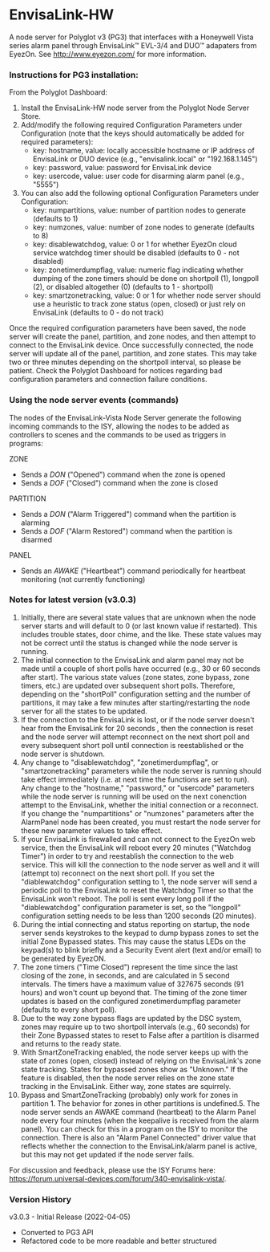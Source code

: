 # EnvisaLink-HW
A node server for Polyglot v3 (PG3) that interfaces with a Honeywell Vista series alarm panel through EnvisaLink™ EVL-3/4 and DUO™ adapaters from EyezOn. See http://www.eyezon.com/ for more information.

### Instructions for PG3 installation:
From the Polyglot Dashboard:
1. Install the EnvisaLink-HW node server from the Polyglot Node Server Store.
2. Add/modify the following required Configuration Parameters under Configuration (note that the keys should automatically be added for required parameters):
    - key: hostname, value: locally accessible hostname or IP address of EnvisaLink or DUO device (e.g., "envisalink.local" or "192.168.1.145")
    - key: password, value: password for EnvisaLink device
    - key: usercode, value: user code for disarming alarm panel (e.g., "5555")
3. You can also add the following optional Configuration Parameters under Configuration:
    - key: numpartitions, value: number of partition nodes to generate (defaults to 1)
    - key: numzones, value: number of zone nodes to generate (defaults to 8)
    - key: disablewatchdog, value: 0 or 1 for whether EyezOn cloud service watchdog timer should be disabled (defaults to 0 - not disabled)
    - key: zonetimerdumpflag, value: numeric flag indicating whether dumping of the zone timers should be done on shortpoll (1), longpoll (2), or disabled altogether (0) (defaults to 1 - shortpoll)
    - key: smartzonetracking, value: 0 or 1 for whether node server should use a heuristic to track zone status (open, closed) or just rely on EnvisaLink (defaults to 0 - do not track)

Once the required configuration parameters have been saved, the node server will create the panel, partition, and zone nodes, and then attempt to connect to the EnvisaLink device. Once successfully connected, the node server will update all of the panel, partition, and zone states. This may take two or three minutes depending on the shortpoll interval, so please be patient. Check the Polyglot Dashboard for notices regarding bad configuration parameters and connection failure conditions.

### Using the node server events (commands)
The nodes of the EnvisaLink-Vista Node Server generate the following incoming commands to the ISY, allowing the nodes to be added as controllers to scenes and the commands to be used as triggers in programs:

ZONE
- Sends a *DON* ("Opened") command when the zone is opened
- Sends a *DOF* ("Closed") command when the zone is closed

PARTITION
- Sends a *DON* ("Alarm Triggered") command when the partition is alarming
- Sends a *DOF* ("Alarm Restored") command when the partition is disarmed

PANEL
- Sends an *AWAKE* ("Heartbeat") command periodically for heartbeat monitoring (not currently functioning)

### Notes for latest version (v3.0.3)

1. Initially, there are several state values that are unknown when the node server starts and will default to 0 (or last known value if restarted). This includes trouble states, door chime, and the like. These state values may not be correct until the status is changed while the node server is running.
2. The initial connection to the EnvisaLink and alarm panel may not be made until a couple of short polls have occurred (e.g., 30 or 60 seconds after start). The various state values (zone states, zone bypass, zone timers, etc.) are updated over subsequent short polls. Therefore, depending on the "shortPoll" configuration setting and the number of partitions, it may take a few minutes after starting/restarting the node server for all the states to be updated.
3. If the connection to the EnvisaLink is lost, or if the node server doesn't hear from the EnvisaLink for 20 seconds , then the connection is reset and the node server will attempt reconnect on the next short poll and every subsequent short poll until connection is reestablished or the node server is shutdown.
4. Any change to "disablewatchdog", "zonetimerdumpflag", or "smartzonetracking" parameters while the node server is running should take effect immediately (i.e. at next time the functions are set to run). Any change to the "hostname," "password," or "usercode" parameters while the node server is running will be used on the next conenction attempt to the EnvisaLink, whether the initial connection or a reconnect. If you change the "numpartitions" or "numzones" parameters after the AlarmPanel node has been created, you must restart the node server for these new parameter values to take effect.
5. If your EnvisaLink is firewalled and can not connect to the EyezOn web service, then the EnvisaLink will reboot every 20 minutes ("Watchdog Timer") in order to try and reestablish the connection to the web service. This will kill the connection to the node server as well and it will (attempt to) reconnect on the next short poll. If you set the "diablewatchdog" configuration setting to 1, the node server will send a periodic poll to the EnvisaLink to reset the Watchdog Timer so that the EnvisaLink won't reboot. The poll is sent every long poll if the "diablewatchdog" configuration parameter is set, so the "longpoll" configuration setting needs to be less than 1200 seconds (20 minutes).
6. During the intial connecting and status reporting on startup, the node server sends keystrokes to the keypad to dump bypass zones to set the initial Zone Bypassed states. This may cause the status LEDs on the keypad(s) to blink briefly and a Security Event alert (text and/or email) to be generated by EyezON.
7. The zone timers ("Time Closed") represent the time since the last closing of the zone, in seconds, and are calculated in 5 second intervals. The timers have a maximum value of 327675 seconds (91 hours) and won't count up beyond that. The timing of the zone timer updates is based on the configured zonetimerdumpflag parameter (defaults to every short poll).  
11. Due to the way zone bypass flags are updated by the DSC system, zones may require up to two shortpoll intervals (e.g., 60 seconds) for their Zone Bypassed states to reset to False after a partition is disarmed and returns to the ready state.
8. With SmartZoneTracking enabled, the node server keeps up with the state of zones (open, closed) instead of relying on the EnvisaLink's zone state tracking. States for bypassed zones show as "Unknown." If the feature is disabled, then the node server relies on the zone state tracking in the EnvisaLink. Either way, zone states are squirrely.
9. Bypass and SmartZoneTracking (probably) only work for zones in partition 1. The behavior for zones in other partitions is undefined.5. The node server sends an AWAKE command (heartbeat) to the Alarm Panel node every four minutes (when the keepalive is received from the alarm panel). You can check for this in a program on the ISY to monitor the connection. There is also an "Alarm Panel Connected" driver value that reflects whether the connection to the EnvisaLink/alarm panel is active, but this may not get updated if the node server fails.

For discussion and feedback, please use the ISY Forums here: https://forum.universal-devices.com/forum/340-envisalink-vista/.

### Version History
v3.0.3 - Initial Release (2022-04-05)
- Converted to PG3 API
- Refactored code to be more readable and better structured
